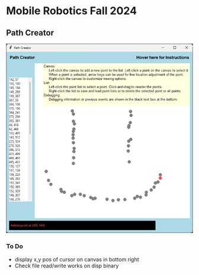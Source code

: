# Mobile Robotics Fall 2024 

## Path Creator

![img](./imgs/image.png)

### To Do
- display x,y pos of cursor on canvas in bottom right 
- Check file read/write works on disp binary 